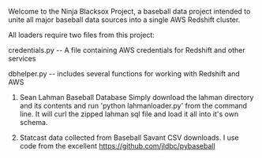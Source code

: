 Welcome to the Ninja Blacksox Project, a baseball data project intended to unite all major baseball data sources into a single AWS Redshift cluster.

All loaders require two files from this project:

credentials.py -- A file containing AWS credentials for Redshift and other services

dbhelper.py -- includes several functions for working with Redshift and AWS

1. Sean Lahman Baseball Database
  Simply download the lahman directory and its contents and run 'python lahmanloader.py' from the command line. It will curl the zipped lahman sql file and load it all into it's own schema.

2. Statcast data collected from Baseball Savant CSV downloads. I use code from the excellent https://github.com/jldbc/pybaseball
